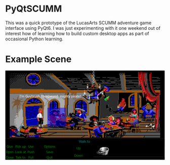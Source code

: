 # PyQtSCUMM

This was a quick prototype of the LucasArts SCUMM adventure game interface using PyQt6. I was just experimenting with it one weekend out of interest how of learning how to build custom desktop apps as part of occasional Python learning.

# Example Scene

![Scumm Bar](./example_scene.png)

